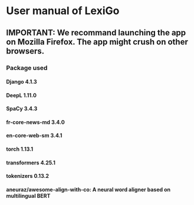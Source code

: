 # User manual of LexiGo

## IMPORTANT: We recommand launching the app on Mozilla Firefox. The app might crush on other browsers.
### Package used
#### Django 4.1.3
#### DeepL 1.11.0
#### SpaCy 3.4.3
#### fr-core-news-md 3.4.0
#### en-core-web-sm 3.4.1
#### torch 1.13.1
#### transformers 4.25.1
#### tokenizers 0.13.2
#### aneuraz/awesome-align-with-co: A neural word aligner based on multilingual BERT 
